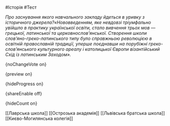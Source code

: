 #Історія #Тест

*Про заснування якого навчального закладу йдеться в уривку з історичного джерела?«Нововведенням,  яке невдовзі тріумфально увійшло в практику української освіти, стало  вивчення трьох мов — грецької, латинської та церковнослов’янської.  Створення школи слов’яно-греко-латинського типу було справжньою  революцією в освітній православній традиції, уперше поєднавши на  порубіжні греко-слов’янського культурного ареалу і католицької Європи  візантійський Схід із латинським Заходом».*

{noChangeVote on}

{preview on}

{hideProgress on}

{shareEnable off}

{hideCount on}

[[Лаврська школа]]
[[Острозька академія]]
[[Львівська братська школа]]
[[Києво-Могилянська колегія]]
